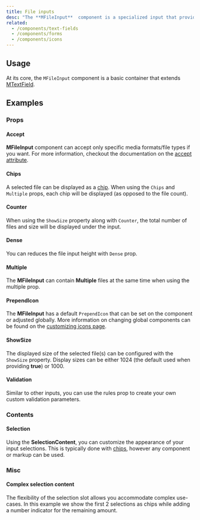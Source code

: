 ```yaml
---
title: File inputs
desc: "The **MFileInput**  component is a specialized input that provides a clean interface for selecting files, showing detailed selection information and upload progress. It is meant to be a direct replacement for a standard file input."
related:
  - /components/text-fields
  - /components/forms
  - /components/icons
---
```


## Usage

At its core, the `MFileInput` component is a basic container that extends [MTextField](/components/text-fields).

<file-inputs-usage></file-inputs-usage>

## Examples

### Props

#### Accept

**MFileInput** component can accept only specific media formats/file types if you want. For more information, checkout the documentation on the [accept attribute](https://developer.mozilla.org/en-US/docs/Web/HTML/Element/input/file#accept).

<masa-example file="Examples.components.file_inputs.Accept"></masa-example>

#### Chips

A selected file can be displayed as a [chip](/components/chips). When using the `Chips` and `Multiple` props, each chip will be displayed (as opposed to the file count).

<masa-example file="Examples.components.file_inputs.Chips"></masa-example>

#### Counter

When using the `ShowSize` property along with `Counter`, the total number of files and size will be displayed under the input.

<masa-example file="Examples.components.file_inputs.Counter"></masa-example>

#### Dense

You can reduces the file input height with `Dense` prop.

<masa-example file="Examples.components.file_inputs.Dense"></masa-example>

#### Multiple

The **MFileInput** can contain **Multiple** files at the same time when using the multiple prop.

<masa-example file="Examples.components.file_inputs.Multiple"></masa-example>

#### PrependIcon

The **MFileInput** has a default `PrependIcon` that can be set on the component or adjusted globally. More information on changing global components can be found on the [customizing icons page](/features/icon-fonts).

<masa-example file="Examples.components.file_inputs.PrependIcon"></masa-example>

#### ShowSize

The displayed size of the selected file(s) can be configured with the `ShowSize` property. Display sizes can be either 1024 (the default used when providing **true**) or 1000.

<masa-example file="Examples.components.file_inputs.ShowSize"></masa-example>

#### Validation

Similar to other inputs, you can use the rules prop to create your own custom validation parameters.

<masa-example file="Examples.components.file_inputs.Validation"></masa-example>

### Contents

#### Selection

Using the **SelectionContent**, you can customize the appearance of your input selections. This is typically done with [chips](/en-US/components/chips), however any component or markup can be used.

<masa-example file="Examples.components.file_inputs.Selection"></masa-example>

### Misc

#### Complex selection content

The flexibility of the selection slot allows you accommodate complex use-cases. In this example we show the first 2 selections as chips while adding a number indicator for the remaining amount.

<masa-example file="Examples.components.file_inputs.ComplexSelectionContent"></masa-example>